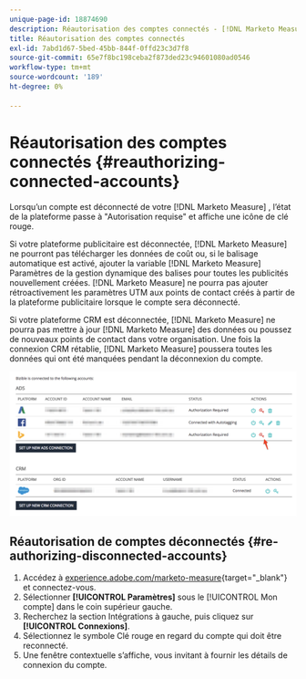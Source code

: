 ```yaml
---
unique-page-id: 18874690
description: Réautorisation des comptes connectés - [!DNL Marketo Measure] - Documentation du produit
title: Réautorisation des comptes connectés
exl-id: 7abd1d67-5bed-45bb-844f-0ffd23c3d7f8
source-git-commit: 65e7f8bc198ceba2f873ded23c94601080ad0546
workflow-type: tm+mt
source-wordcount: '189'
ht-degree: 0%

---
```


# Réautorisation des comptes connectés {#reauthorizing-connected-accounts}

Lorsqu’un compte est déconnecté de votre [!DNL Marketo Measure] , l’état de la plateforme passe à &quot;Autorisation requise&quot; et affiche une icône de clé rouge.

Si votre plateforme publicitaire est déconnectée, [!DNL Marketo Measure] ne pourront pas télécharger les données de coût ou, si le balisage automatique est activé, ajouter la variable [!DNL Marketo Measure] Paramètres de la gestion dynamique des balises pour toutes les publicités nouvellement créées. [!DNL Marketo Measure] ne pourra pas ajouter rétroactivement les paramètres UTM aux points de contact créés à partir de la plateforme publicitaire lorsque le compte sera déconnecté.

Si votre plateforme CRM est déconnectée, [!DNL Marketo Measure] ne pourra pas mettre à jour [!DNL Marketo Measure] des données ou poussez de nouveaux points de contact dans votre organisation. Une fois la connexion CRM rétablie, [!DNL Marketo Measure] poussera toutes les données qui ont été manquées pendant la déconnexion du compte.

![](assets/1-1.png)

## Réautorisation de comptes déconnectés {#re-authorizing-disconnected-accounts}

1. Accédez à [experience.adobe.com/marketo-measure](https://experience.adobe.com/marketo-measure){target="_blank"} et connectez-vous.
1. Sélectionner **[!UICONTROL Paramètres]** sous le [!UICONTROL Mon compte] dans le coin supérieur gauche.
1. Recherchez la section Intégrations à gauche, puis cliquez sur **[!UICONTROL Connexions]**.
1. Sélectionnez le symbole Clé rouge en regard du compte qui doit être reconnecté.
1. Une fenêtre contextuelle s’affiche, vous invitant à fournir les détails de connexion du compte.
